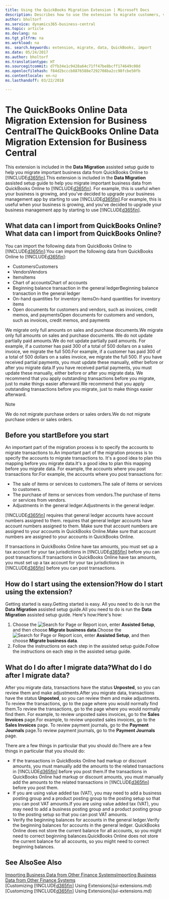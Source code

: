 ```yaml
---
title: Using the QuickBooks Migration Extension | Microsoft Docs
description: Describes how to use the extension to migrate customers, vendors, items, and accounts from QuickBooks Online to Business Central.
author: bholtorf
ms.service: dynamics365-business-central
ms.topic: article
ms.devlang: na
ms.tgt_pltfrm: na
ms.workload: na
ms. search.keywords: extension, migrate, data, QuickBooks, import
ms.date: 05/24/2017
ms.author: bholtorf
ms.translationtype: HT
ms.sourcegitcommit: d7fb34e1c9428a64c71ff47be8bcff174649c00d
ms.openlocfilehash: f84d2bcccb8876588e7292708ba2cc98fcbe50fb
ms.contentlocale: en-nz
ms.lasthandoff: 03/22/2018

---
```


# <a name="the-quickbooks-online-data-migration-extension-for-business-central"></a><span data-ttu-id="712de-103">The QuickBooks Online Data Migration Extension for Business Central</span><span class="sxs-lookup"><span data-stu-id="712de-103">The QuickBooks Online Data Migration Extension for Business Central</span></span>
<span data-ttu-id="712de-104">This extension is included in the **Data Migration** assisted setup guide to help you migrate important business data from QuickBooks Online to [!INCLUDE[d365fin](includes/d365fin_md.md)].</span><span class="sxs-lookup"><span data-stu-id="712de-104">This extension is included in the **Data Migration** assisted setup guide to help you migrate important business data from QuickBooks Online to [!INCLUDE[d365fin](includes/d365fin_md.md)].</span></span> <span data-ttu-id="712de-105">For example, this is useful when your business is growing, and you've decided to upgrade your business management app by starting to use [!INCLUDE[d365fin](includes/d365fin_md.md)].</span><span class="sxs-lookup"><span data-stu-id="712de-105">For example, this is useful when your business is growing, and you've decided to upgrade your business management app by starting to use [!INCLUDE[d365fin](includes/d365fin_md.md)].</span></span>

## <a name="what-data-can-i-import-from-quickbooks-online"></a><span data-ttu-id="712de-106">What data can I import from QuickBooks Online?</span><span class="sxs-lookup"><span data-stu-id="712de-106">What data can I import from QuickBooks Online?</span></span>
<span data-ttu-id="712de-107">You can import the following data from QuickBooks Online to [!INCLUDE[d365fin](includes/d365fin_md.md)]:</span><span class="sxs-lookup"><span data-stu-id="712de-107">You can import the following data from QuickBooks Online to [!INCLUDE[d365fin](includes/d365fin_md.md)]:</span></span>  

* <span data-ttu-id="712de-108">Customers</span><span class="sxs-lookup"><span data-stu-id="712de-108">Customers</span></span>
* <span data-ttu-id="712de-109">Vendors</span><span class="sxs-lookup"><span data-stu-id="712de-109">Vendors</span></span>
* <span data-ttu-id="712de-110">Items</span><span class="sxs-lookup"><span data-stu-id="712de-110">Items</span></span>
* <span data-ttu-id="712de-111">Chart of accounts</span><span class="sxs-lookup"><span data-stu-id="712de-111">Chart of accounts</span></span>
* <span data-ttu-id="712de-112">Beginning balance transaction in the general ledger</span><span class="sxs-lookup"><span data-stu-id="712de-112">Beginning balance transaction in the general ledger</span></span>
* <span data-ttu-id="712de-113">On-hand quantities for inventory items</span><span class="sxs-lookup"><span data-stu-id="712de-113">On-hand quantities for inventory items</span></span>
* <span data-ttu-id="712de-114">Open documents for customers and vendors, such as invoices, credit memos, and payments</span><span class="sxs-lookup"><span data-stu-id="712de-114">Open documents for customers and vendors, such as invoices, credit memos, and payments</span></span>

<span data-ttu-id="712de-115">We migrate only full amounts on sales and purchase documents.</span><span class="sxs-lookup"><span data-stu-id="712de-115">We migrate only full amounts on sales and purchase documents.</span></span> <span data-ttu-id="712de-116">We do not update partially paid amounts.</span><span class="sxs-lookup"><span data-stu-id="712de-116">We do not update partially paid amounts.</span></span> <span data-ttu-id="712de-117">For example, if a customer has paid 300 of a total of 500 dollars on a sales invoice, we migrate the full 500.</span><span class="sxs-lookup"><span data-stu-id="712de-117">For example, if a customer has paid 300 of a total of 500 dollars on a sales invoice, we migrate the full 500.</span></span> <span data-ttu-id="712de-118">If you have received partial payments, you must update these manually, either before or after you migrate data.</span><span class="sxs-lookup"><span data-stu-id="712de-118">If you have received partial payments, you must update these manually, either before or after you migrate data.</span></span> <span data-ttu-id="712de-119">We recommend that you apply outstanding transactions before you migrate, just to make things easier afterward.</span><span class="sxs-lookup"><span data-stu-id="712de-119">We recommend that you apply outstanding transactions before you migrate, just to make things easier afterward.</span></span>

> [!NOTE]  
>   <span data-ttu-id="712de-120">We do not migrate purchase orders or sales orders.</span><span class="sxs-lookup"><span data-stu-id="712de-120">We do not migrate purchase orders or sales orders.</span></span>

## <a name="before-you-start"></a><span data-ttu-id="712de-121">Before you start</span><span class="sxs-lookup"><span data-stu-id="712de-121">Before you start</span></span>
<span data-ttu-id="712de-122">An important part of the migration process is to specify the accounts to migrate transactions to.</span><span class="sxs-lookup"><span data-stu-id="712de-122">An important part of the migration process is to specify the accounts to migrate transactions to.</span></span> <span data-ttu-id="712de-123">It's a good idea to plan this mapping before you migrate data.</span><span class="sxs-lookup"><span data-stu-id="712de-123">It's a good idea to plan this mapping before you migrate data.</span></span> <span data-ttu-id="712de-124">For example, the accounts where you post transactions for:</span><span class="sxs-lookup"><span data-stu-id="712de-124">For example, the accounts where you post transactions for:</span></span>  

* <span data-ttu-id="712de-125">The sale of items or services to customers.</span><span class="sxs-lookup"><span data-stu-id="712de-125">The sale of items or services to customers.</span></span>
* <span data-ttu-id="712de-126">The purchase of items or services from vendors.</span><span class="sxs-lookup"><span data-stu-id="712de-126">The purchase of items or services from vendors.</span></span>  
* <span data-ttu-id="712de-127">Adjustments in the general ledger.</span><span class="sxs-lookup"><span data-stu-id="712de-127">Adjustments in the general ledger.</span></span>  

[!INCLUDE[d365fin](includes/d365fin_md.md)]<span data-ttu-id="712de-128"> requires that general ledger accounts have account numbers assigned to them.</span><span class="sxs-lookup"><span data-stu-id="712de-128"> requires that general ledger accounts have account numbers assigned to them.</span></span> <span data-ttu-id="712de-129">Make sure that account numbers are assigned to your accounts in QuickBooks Online.</span><span class="sxs-lookup"><span data-stu-id="712de-129">Make sure that account numbers are assigned to your accounts in QuickBooks Online.</span></span>

<span data-ttu-id="712de-130">If transactions in QuickBooks Online have tax amounts, you must set up a tax account for your tax jurisdictions in [!INCLUDE[d365fin](includes/d365fin_md.md)] before you can post transactions.</span><span class="sxs-lookup"><span data-stu-id="712de-130">If transactions in QuickBooks Online have tax amounts, you must set up a tax account for your tax jurisdictions in [!INCLUDE[d365fin](includes/d365fin_md.md)] before you can post transactions.</span></span>

## <a name="how-do-i-start-using-the-extension"></a><span data-ttu-id="712de-131">How do I start using the extension?</span><span class="sxs-lookup"><span data-stu-id="712de-131">How do I start using the extension?</span></span>
<span data-ttu-id="712de-132">Getting started is easy.</span><span class="sxs-lookup"><span data-stu-id="712de-132">Getting started is easy.</span></span> <span data-ttu-id="712de-133">All you need to do is run the **Data Migration** assisted setup guide.</span><span class="sxs-lookup"><span data-stu-id="712de-133">All you need to do is run the **Data Migration** assisted setup guide.</span></span> <span data-ttu-id="712de-134">Here's how:</span><span class="sxs-lookup"><span data-stu-id="712de-134">Here's how:</span></span>

1. <span data-ttu-id="712de-135">Choose the ![Search for Page or Report](media/ui-search/search_small.png "Search for Page or Report icon") icon, enter **Assisted Setup**, and then choose **Migrate business data**.</span><span class="sxs-lookup"><span data-stu-id="712de-135">Choose the ![Search for Page or Report](media/ui-search/search_small.png "Search for Page or Report icon") icon, enter **Assisted Setup**, and then choose **Migrate business data**.</span></span>
2. <span data-ttu-id="712de-136">Follow the instructions on each step in the assisted setup guide.</span><span class="sxs-lookup"><span data-stu-id="712de-136">Follow the instructions on each step in the assisted setup guide.</span></span>

## <a name="what-do-i-do-after-i-migrate-data"></a><span data-ttu-id="712de-137">What do I do after I migrate data?</span><span class="sxs-lookup"><span data-stu-id="712de-137">What do I do after I migrate data?</span></span>
<span data-ttu-id="712de-138">After you migrate data, transactions have the status **Unposted**, so you can review them and make adjustments.</span><span class="sxs-lookup"><span data-stu-id="712de-138">After you migrate data, transactions have the status **Unposted**, so you can review them and make adjustments.</span></span> <span data-ttu-id="712de-139">To review the transactions, go to the page where you would normally find them.</span><span class="sxs-lookup"><span data-stu-id="712de-139">To review the transactions, go to the page where you would normally find them.</span></span> <span data-ttu-id="712de-140">For example, to review unposted sales invoices, go to the **Sales Invoices** page.</span><span class="sxs-lookup"><span data-stu-id="712de-140">For example, to review unposted sales invoices, go to the **Sales Invoices** page.</span></span> <span data-ttu-id="712de-141">To review payment journals, go to the **Payment Journals** page.</span><span class="sxs-lookup"><span data-stu-id="712de-141">To review payment journals, go to the **Payment Journals** page.</span></span>   

<span data-ttu-id="712de-142">There are a few things in particular that you should do:</span><span class="sxs-lookup"><span data-stu-id="712de-142">There are a few things in particular that you should do:</span></span>

* <span data-ttu-id="712de-143">If the transactions in QuickBooks Online had markup or discount amounts, you must manually add the amounts to the related transactions in [!INCLUDE[d365fin](includes/d365fin_md.md)] before you post them.</span><span class="sxs-lookup"><span data-stu-id="712de-143">If the transactions in QuickBooks Online had markup or discount amounts, you must manually add the amounts to the related transactions in [!INCLUDE[d365fin](includes/d365fin_md.md)] before you post them.</span></span>
* <span data-ttu-id="712de-144">If you are using value added tax (VAT), you may need to add a business posting group and a product posting group to the posting setup so that you can post VAT amounts.</span><span class="sxs-lookup"><span data-stu-id="712de-144">If you are using value added tax (VAT), you may need to add a business posting group and a product posting group to the posting setup so that you can post VAT amounts.</span></span>
* <span data-ttu-id="712de-145">Verify the beginning balances for accounts in the general ledger.</span><span class="sxs-lookup"><span data-stu-id="712de-145">Verify the beginning balances for accounts in the general ledger.</span></span> <span data-ttu-id="712de-146">QuickBooks Online does not store the current balance for all accounts, so you might need to correct beginning balances.</span><span class="sxs-lookup"><span data-stu-id="712de-146">QuickBooks Online does not store the current balance for all accounts, so you might need to correct beginning balances.</span></span>

## <a name="see-also"></a><span data-ttu-id="712de-147">See Also</span><span class="sxs-lookup"><span data-stu-id="712de-147">See Also</span></span>
[<span data-ttu-id="712de-148">Importing Business Data from Other Finance Systems</span><span class="sxs-lookup"><span data-stu-id="712de-148">Importing Business Data from Other Finance Systems</span></span>](upload-data.md)  
<span data-ttu-id="712de-149">[Customizing [!INCLUDE[d365fin](includes/d365fin_md.md)] Using Extensions](ui-extensions.md)</span><span class="sxs-lookup"><span data-stu-id="712de-149">[Customizing [!INCLUDE[d365fin](includes/d365fin_md.md)] Using Extensions](ui-extensions.md)</span></span>  

